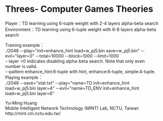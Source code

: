 # Threes- Computer Games Theories
Player：TD learning using 6-tuple weight with 2-4 layers alpha-beta search<br>
Environment：TD learning using 6-tuple weight with 6-8 layers alpha-beta search<br>
<p>
Training example：<br>
./2048 --play="init=enhance_hint load=w_pj5.bin save=w_pj5.bin" --evil="layer=0" --total=10000 --block=1000 --limit=1000<br>
--layer =0 indicates disabling alpha-beta search. Note that only even number is valid.<br>
--pattern enhance_hint:6-tuple with hint, enhance:6-tuple, simple:4-tuple.<br>
Playing example：<br>
./2048 --save="stat.txt" --play="name=TD init=enhance_hint load=w_pj5.bin layer=4" --evil="name=TD_ENV init=enhance_hint load=w_pj5.bin layer=6"<br>
<p>
<p>
Yu-Ming Huang<br>
Mobile Intelligent Network Technology (MINT) Lab, NCTU, Taiwan<br>
http://mint.cm.nctu.edu.tw/<br>
<p>